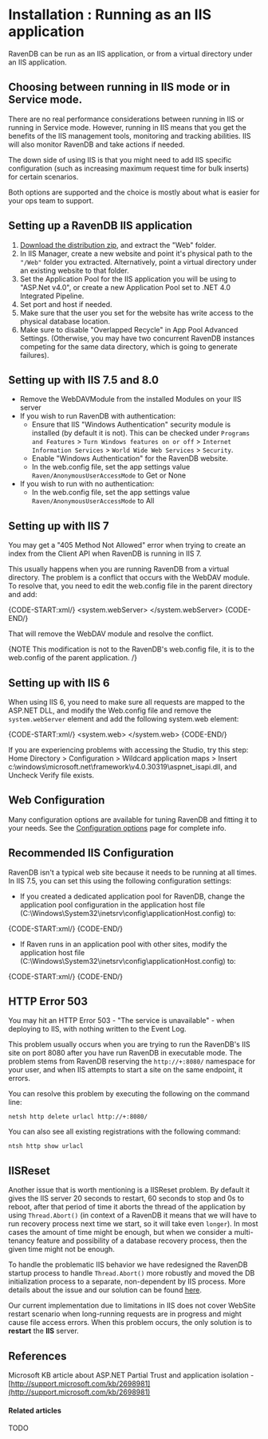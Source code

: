 # Installation : Running as an IIS application

RavenDB can be run as an IIS application, or from a virtual directory under an IIS application.

## Choosing between running in IIS mode or in Service mode.

There are no real performance considerations between running in IIS or running in Service mode. However, running in IIS means that you get the benefits of the IIS management tools, monitoring and tracking abilities. IIS will also monitor RavenDB and take actions if needed.

The down side of using IIS is that you might need to add IIS specific configuration (such as increasing maximum request time for bulk inserts) for certain scenarios.

Both options are supported and the choice is mostly about what is easier for your ops team to support.

## Setting up a RavenDB IIS application

1. [Download the distribution zip](http://ravendb.net/download), and extract the "Web" folder.
2. In IIS Manager, create a new website and point it's physical path to the `"/Web"` folder you extracted. Alternatively, point a virtual directory under an existing website to that folder.
3. Set the Application Pool for the IIS application you will be using to "ASP.Net v4.0", or create a new Application Pool set to .NET 4.0 Integrated Pipeline.
4. Set port and host if needed.
5. Make sure that the user you set for the website has write access to the physical database location.
6. Make sure to disable "Overlapped Recycle" in App Pool Advanced Settings.  (Otherwise, you may have two concurrent RavenDB instances competing for the same data directory, which is going to generate failures).

## Setting up with IIS 7.5 and 8.0

* Remove the WebDAVModule from the installed Modules on your IIS server
* If you wish to run RavenDB with authentication:
    * Ensure that IIS "Windows Authentication" security module is installed (by default it is not). This can be checked under `Programs and Features` > `Turn Windows features on or off` > `Internet Information Services` > `World Wide Web Services` > `Security`.
    * Enable "Windows Authentication" for the RavenDB website.
    * In the web.config file, set the app settings value `Raven/AnonymousUserAccessMode` to Get or None
* If you wish to run with no authentication:
    * In the web.config file, set the app settings value `Raven/AnonymousUserAccessMode` to All

## Setting up with IIS 7

You may get a "405 Method Not Allowed" error when trying to create an index from the Client API when RavenDB is running in IIS 7.

This usually happens when you are running RavenDB from a virtual directory. The problem is a conflict that occurs with the WebDAV module. To resolve that, you need to edit the web.config file in the parent directory and add:

{CODE-START:xml/}
<system.webServer>
   <modules runAllManagedModulesForAllRequests="true">
      <remove name="WebDAVModule" />
   </modules>
 </system.webServer>
{CODE-END/}
 
That will remove the WebDAV module and resolve the conflict.

{NOTE This modification is not to the RavenDB's web.config file, it is to the web.config of the parent application. /}

## Setting up with IIS 6

When using IIS 6, you need to make sure all requests are mapped to the ASP.NET DLL, and modify the Web.config file and remove the `system.webServer` element and add the following system.web element:

{CODE-START:xml/}
<system.web>
   <httpHandlers>
      <add path="*" verb="*" 
         type="Raven.Web.ForwardToRavenRespondersFactory, Raven.Web"/>
   </httpHandlers>
</system.web>
{CODE-END/}

If you are experiencing problems with accessing the Studio, try this step: Home Directory > Configuration > Wildcard application maps > Insert
c:\windows\microsoft.net\framework\v4.0.30319\aspnet_isapi.dll, and Uncheck Verify file exists.

## Web Configuration

Many configuration options are available for tuning RavenDB and fitting it to your needs. See the [Configuration options](http://ravendb.net/docs/server/administration/configuration) page for complete info.

## Recommended IIS Configuration

RavenDB isn't a typical web site because it needs to be running at all times. In IIS 7.5, you can set this using the following configuration settings:

* If you created a dedicated application pool for RavenDB, change the application pool configuration in the application host file (C:\Windows\System32\inetsrv\config\applicationHost.config) to:

{CODE-START:xml/}
       <add name="RavenApplicationPool" managedRuntimeVersion="v4.0" startMode="AlwaysRunning" />
{CODE-END/}

* If Raven runs in an application pool with other sites, modify the application host file (C:\Windows\System32\inetsrv\config\applicationHost.config) to: 

{CODE-START:xml/}
       <application path="/Raven" serviceAutoStartEnabled="true" />
{CODE-END/}

## HTTP Error 503

You may hit an HTTP Error 503 - "The service is unavailable" - when deploying to IIS, with nothing written to the Event Log.

This problem usually occurs when you are trying to run the RavenDB's IIS site on port 8080 after you have run RavenDB in executable mode. The problem stems from RavenDB reserving the `http://+:8080/` namespace for your user, and when IIS attempts to start a site on the same endpoint, it errors.

You can resolve this problem by executing the following on the command line:

    netsh http delete urlacl http://+:8080/

You can also see all existing registrations with the following command:

    ntsh http show urlacl

## IISReset

Another issue that is worth mentioning is a IISReset problem. By default it gives the IIS server 20 seconds to restart, 60 seconds to stop and 0s to reboot, after that period of time it aborts the thread of the application by using `Thread.Abort()` (in context of a RavenDB it means that we will have to run recovery process next time we start, so it will take even `longer`). In most cases the amount of time might be enough, but when we consider a multi-tenancy feature and possibility of a database recovery process, then the given time might not be enough.

To handle the problematic IIS behavior we have redesigned the RavenDB startup process to handle `Thread.Abort()` more robustly and moved the DB initialization process to a separate, non-dependent by IIS process. More details about the issue and our solution can be found [here](http://ayende.com/blog/158817/things-we-learned-from-production-part-iindash-wake-up-or-i-kill-you-dead).

Our current implementation due to limitations in IIS does not cover WebSite restart scenario when long-running requests are in progress and might cause file access errors. When this problem occurs, the only solution is to **restart** the **IIS** server.

## References

Microsoft KB article about ASP.NET Partial Trust and application isolation - [http://support.microsoft.com/kb/2698981](http://support.microsoft.com/kb/2698981)

#### Related articles

TODO